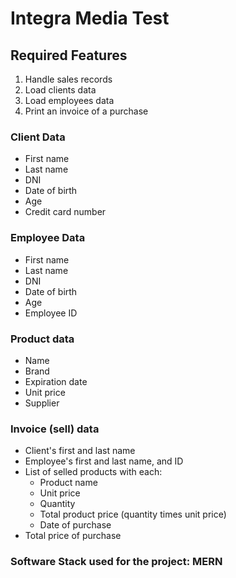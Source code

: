# Integra Media Test

## Required Features

1. Handle sales records
2. Load clients data
3. Load employees data
4. Print an invoice of a purchase

### Client Data

* First name
* Last name
* DNI
* Date of birth
* Age
* Credit card number

### Employee Data

* First name
* Last name
* DNI
* Date of birth
* Age
* Employee ID

### Product data

* Name
* Brand
* Expiration date
* Unit price
* Supplier

### Invoice (sell) data

* Client's first and last name
* Employee's first and last name, and ID
* List of selled products with each:
    * Product name
    * Unit price
    * Quantity
    * Total product price (quantity times unit price)
    * Date of purchase
* Total price of purchase


### Software Stack used for the project: MERN
